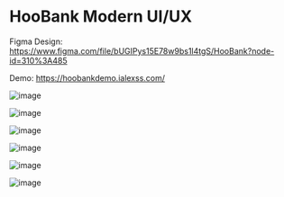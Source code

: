# HooBank Modern UI/UX

Figma Design: https://www.figma.com/file/bUGIPys15E78w9bs1l4tgS/HooBank?node-id=310%3A485

Demo: https://hoobankdemo.ialexss.com/

![image](https://github.com/ialexss/HooBank-Modern-UI/assets/107780424/50f37302-8073-4456-b1b7-ecf4efd9f4a8)

![image](https://github.com/ialexss/HooBank-Modern-UI/assets/107780424/408c70a7-0ff0-4fbb-bbd0-a68b542459fb)

![image](https://github.com/ialexss/HooBank-Modern-UI/assets/107780424/ee479f72-1ab4-4375-b5d1-b76e2b827746)

![image](https://github.com/ialexss/HooBank-Modern-UI/assets/107780424/0a3ed6c2-814c-428c-81b5-c5142325c216)

![image](https://github.com/ialexss/HooBank-Modern-UI/assets/107780424/491b606c-797c-427c-9261-566051845cfb)

![image](https://github.com/ialexss/HooBank-Modern-UI/assets/107780424/2986f759-6398-4bee-93f0-248f3817d987)
